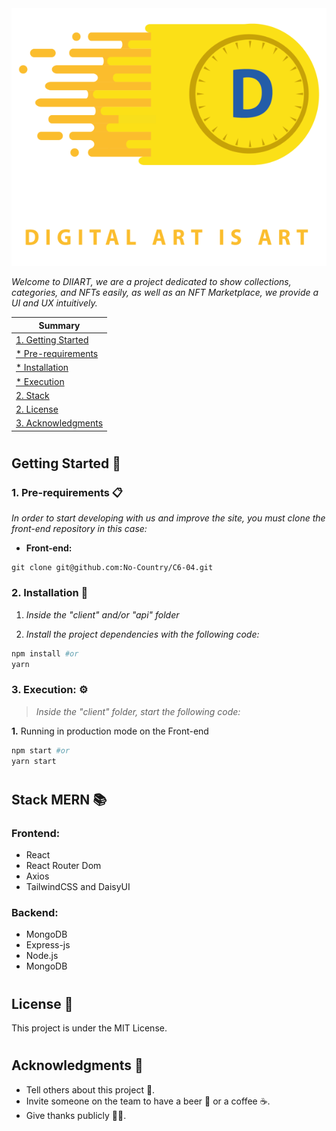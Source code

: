 <div align="center">
  <img src="./client/src/assets/Pictures/LogoGrande.svg" />
</div>

_Welcome to DIIART, we are a project dedicated to show collections, categories, and NFTs easily, as well as an NFT Marketplace, we provide a UI and UX intuitively._

<div align="center">

| **Summary** |
| ------ |
| [1. Getting Started](#intro) |
| [* Pre-requirements](#pre-requirements) |
| [* Installation](#installation) |
| [* Execution](#execution) |
| [2. Stack](#stack) |
| [2. License](#license) |
| [3. Acknowledgments](#acknowledgments) |

</div>

<a name="intro"></a>

#
## **Getting Started** 🚀

<a name="pre-requirements"></a>

### **1. Pre-requirements** 📋

_In order to start developing with us and improve the site, you must clone the front-end repository in this case:_

- **Front-end:**
```
git clone git@github.com:No-Country/C6-04.git
```

<a name="installation"></a>

### **2. Installation** 🔧

1. _Inside the "client" and/or "api" folder_

2. _Install the project dependencies with the following code:_
```sh
npm install #or
yarn
```

<a name="execution"></a>

### **3. Execution:** ⚙️

> _Inside the "client" folder, start the following code:_

**1.** Running in production mode on the Front-end
```sh
npm start #or
yarn start
```

<a name="stack"></a>

#
## **Stack MERN** 📚

### Frontend:
 - React
 - React Router Dom
 - Axios
 - TailwindCSS and DaisyUI

### Backend:
 - MongoDB
 - Express-js
 - Node.js
 - MongoDB

<a name="license"></a>

#
## **License** 📄

This project is under the MIT License.

<a name="acknowledgments"></a>

#
## **Acknowledgments** 🎁

* Tell others about this project 📢.
* Invite someone on the team to have a beer 🍺 or a coffee ☕.
* Give thanks publicly 👨‍💻.
